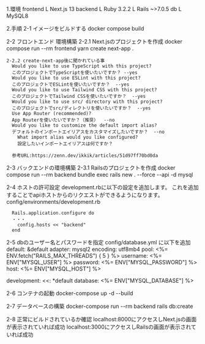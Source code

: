 1.環境
  frontend
  L Next.js 13
  backend
  L Ruby 3.2.2
  L Rails ~>7.0.5
  db
  L MySQL8

2.手順
  2-1 イメージをビルドする
  docker compose build

  2-2 フロントエンド 環境構築
    2-2.1 Next.jsのプロジェクトを作成
    docker compose run --rm frontend yarn create next-app .

    2-2.2 create-next-app後に聞かれている事
      Would you like to use TypeScript with this project?
      このプロジェクトでTypeScriptを使いたいですか？ --yes
      Would you like to use ESLint with this project?
      このプロジェクトでESLintを使いたいですか？  --yes
      Would you like to use Tailwind CSS with this project?
      このプロジェクトでTailwind CSSを使いたいですか？  --yes
      Would you like to use src/ directory with this project?
      このプロジェクトでsrc/ディレクトリを使いたいですか？  --yes
      Use App Router (recommended)?
      App Routerを使いたいですか？（推奨）  --no
      Would you like to customize the default import alias?
      デフォルトのインポートエイリアスをカスタマイズしたいですか？  --no
        What import alias would you like configured?
        設定したいインポートエイリアスは何ですか？

      参考URL:https://zenn.dev/ikkik/articles/51d97ff70bd0da
  
  2-3 バックエンドの環境構築
    2-3.1 Railsのプロジェクトを作成
    docker compose run --rm backend bundle exec rails new . --force --api -d mysql

  2-4 ホストの許可設定
    development.rbに以下の設定を追加します。
    これを追加することでapiホストからのリクエストができるようになります。
    config/environments/development.rb

      Rails.application.configure do
      ・・・
        config.hosts << "backend"
      end

  2-5 dbのユーザー名とパスワードを指定
  config/database.yml に以下を追加
  default: &default
    adapter: mysql2
    encoding: utf8mb4
    pool: <%= ENV.fetch("RAILS_MAX_THREADS") { 5 } %>
    username: <%= ENV["MYSQL_USER"] %>
    password: <%= ENV["MYSQL_PASSWORD"] %>
    host: <%= ENV["MYSQL_HOST"] %>

  development:
    <<: *default
    database: <%= ENV["MYSQL_DATABASE"] %>

  2-6 コンテナの起動
    docker-compose up -d --build

  2-7 データベースの構築
  docker-compose run --rm backend rails db:create

  2-8 正常にビルドされているか確認
    localhost:8000にアクセスしNext.jsの画面が表示されていれば成功
    localhost:3000にアクセスしRailsの画面が表示されていれば成功

